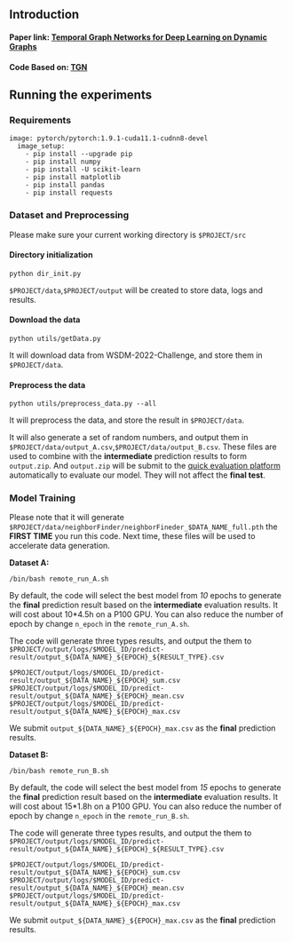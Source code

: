 ## Introduction


#### Paper link: [Temporal Graph Networks for Deep Learning on Dynamic Graphs](https://arxiv.org/abs/2006.10637)
#### Code Based on: [TGN](https://github.com/twitter-research/tgn)

## Running the experiments

### Requirements
```{bash}
image: pytorch/pytorch:1.9.1-cuda11.1-cudnn8-devel
  image_setup:
    - pip install --upgrade pip
    - pip install numpy
    - pip install -U scikit-learn
    - pip install matplotlib
    - pip install pandas
    - pip install requests
```

### Dataset and Preprocessing
Please make sure your current working directory is `$PROJECT/src`
#### Directory initialization 
```{bash}
python dir_init.py
```
`$PROJECT/data`,`$PROJECT/output` will be created to store data, logs and results.
#### Download the data
```{bash}
python utils/getData.py
```
It will download data from WSDM-2022-Challenge, and store them in `$PROJECT/data`.
#### Preprocess the data
```{bash}
python utils/preprocess_data.py --all
```
It will preprocess the data, and store the result in `$PROJECT/data`.

It will also generate a set of random numbers, and output them in `$PROJECT/data/output_A.csv`,`$PROJECT/data/output_B.csv`. These files are used to combine with the **intermediate** prediction results to form `output.zip`. And `output.zip` will be submit to the  [quick evaluation platform](http://eval-env.eba-5u39qmpg.us-west-2.elasticbeanstalk.com/) automatically to evaluate our model. They will not affect  the **final test**.

### Model Training
Please note that it will generate `$RPOJECT/data/neighborFinder/neighborFineder_$DATA_NAME_full.pth` the **FIRST TIME** you run this code. Next time, these files will be used to accelerate data generation.

**Dataset A:**

```{bash}
/bin/bash remote_run_A.sh
```
By default, the code will select the best model from *10* epochs to generate the **final** prediction result based on the **intermediate** evaluation results. It will cost about 10*4.5h on a P100 GPU.
You can also reduce the number of epoch by change `n_epoch` in the `remote_run_A.sh`.

The code will generate three types results, and output the them to `$PROJECT/output/logs/$MODEL_ID/predict-result/output_${DATA_NAME}_${EPOCH}_${RESULT_TYPE}.csv`
```angular2
$PROJECT/output/logs/$MODEL_ID/predict-result/output_${DATA_NAME}_${EPOCH}_sum.csv
$PROJECT/output/logs/$MODEL_ID/predict-result/output_${DATA_NAME}_${EPOCH}_mean.csv
$PROJECT/output/logs/$MODEL_ID/predict-result/output_${DATA_NAME}_${EPOCH}_max.csv
```
We submit `output_${DATA_NAME}_${EPOCH}_max.csv` as the **final** prediction results.

**Dataset B:**

```{bash}
/bin/bash remote_run_B.sh
```
By default, the code will select the best model from *15* epochs to generate the **final** prediction result based on the **intermediate** evaluation results.  It will cost about 15*1.8h on a P100 GPU.
You can also reduce the number of epoch by change `n_epoch` in the `remote_run_B.sh`.

The code will generate three types results, and output the them to `$PROJECT/output/logs/$MODEL_ID/predict-result/output_${DATA_NAME}_${EPOCH}_${RESULT_TYPE}.csv`
```angular2
$PROJECT/output/logs/$MODEL_ID/predict-result/output_${DATA_NAME}_${EPOCH}_sum.csv
$PROJECT/output/logs/$MODEL_ID/predict-result/output_${DATA_NAME}_${EPOCH}_mean.csv
$PROJECT/output/logs/$MODEL_ID/predict-result/output_${DATA_NAME}_${EPOCH}_max.csv
```
We submit `output_${DATA_NAME}_${EPOCH}_max.csv` as the **final** prediction results.





